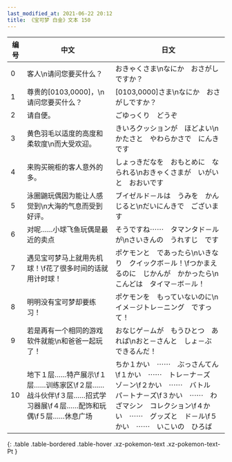 ```yaml
---
last_modified_at: 2021-06-22 20:12
title: 《宝可梦 白金》文本 150
---
```

| 编号 | 中文 | 日文 |
| ---- | ---- | ---- |
| 0 | 客人\n请问您要买什么？ | おきゃくさま\nなにか　おさがしですか？ |
| 1 | 尊贵的[0103,0000]，\n请问您要买什么？ | [0103,0000]さま\nなにか　おさがしですか？ |
| 2 | 请自便。 | ごゆっくり　どうぞ |
| 3 | 黄色羽毛以适度的高度和柔软度\n而大受欢迎。 | きいろクッションが　ほどよい\nかたさと　やわらかさで　にんきです |
| 4 | 来购买碗柜的客人意外的多。 | しょっきだなを　おもとめに　なられる\nおきゃくさまが　いがいと　おおいです |
| 5 | 泳圈鼬玩偶因为能让人感觉到\n大海的气息而受到好评。 | ブイゼルド－ルは　うみを　かんじると\nだいにんきで　ございます |
| 6 | 对呢……小球飞鱼玩偶是最近的卖点 | そうですね⋯⋯　タマンタド－ルが\nさいきんの　うれすじ　です |
| 7 | 遇见宝可梦马上就用先机球！\f花了很多时间的话就用计时球！ | ポケモンと　であったら\nいきなり　クイックボ－ル！\fつかまえるのに　じかんが　かかったら\nこんどは　タイマ－ボ－ル！ |
| 8 | 明明没有宝可梦却要练习！ | ポケモンを　もっていないのに\nイメ－ジトレ－ニング　ですって！ |
| 9 | 若是再有一个相同的游戏软件就能\n和爸爸一起玩了！ | おなじゲ－ムが　もうひとつ　あれば\nおと－さんと　しょ－ぶ　できるんだ！ |
| 10 | 地下１层……特产展示\f１层……训练家区\f２层……战斗伙伴\f３层……招式学习器展\f４层……配饰和玩偶\f５层……休息广场 | ちか１かい　⋯⋯　ぶっさんてん\f１かい　⋯⋯　トレ－ナ－ズ　ゾ－ン\f２かい　⋯⋯　バトル　パ－トナ－ズ\f３かい　⋯⋯　わざマシン　コレクション\f４かい　⋯⋯　グッズと　ド－ル\f５かい　⋯⋯　いこいの　ひろば |
{: .table .table-bordered .table-hover .xz-pokemon-text .xz-pokemon-text-Pt }